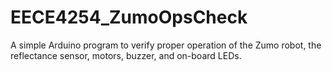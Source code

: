 # EECE4254_ZumoOpsCheck
A simple Arduino program to verify proper operation of the Zumo robot, the reflectance sensor, motors, buzzer, and on-board LEDs.
